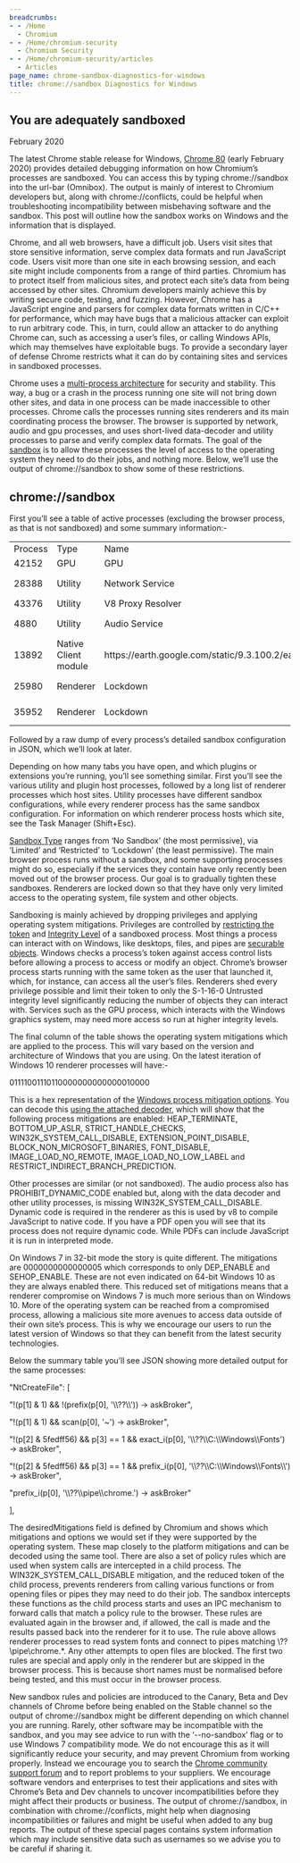 ```yaml
---
breadcrumbs:
- - /Home
  - Chromium
- - /Home/chromium-security
  - Chromium Security
- - /Home/chromium-security/articles
  - Articles
page_name: chrome-sandbox-diagnostics-for-windows
title: chrome://sandbox Diagnostics for Windows
---
```


## You are adequately sandboxed

February 2020

The latest Chrome stable release for Windows, [Chrome
80](https://chromereleases.googleblog.com/2020/02/stable-channel-update-for-desktop.html)
(early February 2020) provides detailed debugging information on how Chromium’s
processes are sandboxed. You can access this by typing chrome://sandbox into the
url-bar (Omnibox). The output is mainly of interest to Chromium developers but,
along with chrome://conflicts, could be helpful when troubleshooting
incompatibility between misbehaving software and the sandbox. This post will
outline how the sandbox works on Windows and the information that is displayed.

Chrome, and all web browsers, have a difficult job. Users visit sites that store
sensitive information, serve complex data formats and run JavaScript code. Users
visit more than one site in each browsing session, and each site might include
components from a range of third parties. Chromium has to protect itself from
malicious sites, and protect each site’s data from being accessed by other
sites. Chromium developers mainly achieve this by writing secure code, testing,
and fuzzing. However, Chrome has a JavaScript engine and parsers for complex
data formats written in C/C++ for performance, which may have bugs that a
malicious attacker can exploit to run arbitrary code. This, in turn, could allow
an attacker to do anything Chrome can, such as accessing a user’s files, or
calling Windows APIs, which may themselves have exploitable bugs. To provide a
secondary layer of defense Chrome restricts what it can do by containing sites
and services in sandboxed processes.

Chrome uses a [multi-process
architecture](https://www.google.com/googlebooks/chrome/small_04.html) for
security and stability. This way, a bug or a crash in the process running one
site will not bring down other sites, and data in one process can be made
inaccessible to other processes. Chrome calls the processes running sites
renderers and its main coordinating process the browser. The browser is
supported by network, audio and gpu processes, and uses short-lived data-decoder
and utility processes to parse and verify complex data formats. The goal of the
[sandbox](https://chromium.googlesource.com/chromium/src/%2B/master/docs/design/sandbox.md)
is to allow these processes the level of access to the operating system they
need to do their jobs, and nothing more. Below, we’ll use the output of
chrome://sandbox to show some of these restrictions.

## chrome://sandbox

First you’ll see a table of active processes (excluding the browser process, as
that is not sandboxed) and some summary information:-

<table>
<tr>
<td> Process </td>
<td> Type </td>
<td> Name</td>
<td> Sandbox</td>
<td> Integrity</td>
<td> Mitigations</td>
</tr>
<tr>
<td> 42152</td>
<td> GPU </td>
<td> GPU </td>
<td> Limited </td>
<td> S-1-16-4096 Low</td>
<td> 01111001010110000000000000010000</td>
</tr>
<tr>
<td> 28388</td>
<td> Utility</td>
<td> Network Service </td>
<td> Not Sandboxed </td>
</tr>
<tr>
<td> 43376</td>
<td> Utility</td>
<td> V8 Proxy Resolver </td>
<td> Lockdown </td>
<td> S-1-16-0 Untrusted</td>
<td> 01111001010110000000000000010000</td>
</tr>
<tr>
<td> 4880</td>
<td> Utility</td>
<td> Audio Service</td>
<td> Restricted Non Admin</td>
<td> S-1-16-4096 Low</td>
<td> 01111011010110000000000000010000</td>
</tr>
<tr>
<td> 13892</td>
<td> Native Client module</td>
<td> https://earth.google.com/static/9.3.100.2/earthnacl_pexe.nmf</td>
<td> Lockdown</td>
<td> S-1-16-0 Untrusted</td>
<td> 01111001010110000000000000010000</td>
</tr>
<tr>
<td> 25980</td>
<td> Renderer	</td>
<td> Lockdown</td>
<td> S-1-16-0 Untrusted</td>
<td> 01111001110110000000000000010000</td>
</tr>
<tr>
<td> 35952</td>
<td> Renderer	</td>
<td> Lockdown</td>
<td> S-1-16-0 Untrusted</td>
<td> 01111001110110000000000000010000</td>
</tr>
</table>

Followed by a raw dump of every process’s detailed sandbox configuration in
JSON, which we’ll look at later.

Depending on how many tabs you have open, and which plugins or extensions you’re
running, you’ll see something similar. First you’ll see the various utility and
plugin host processes, followed by a long list of renderer processes which host
sites. Utility processes have different sandbox configurations, while every
renderer process has the same sandbox configuration. For information on which
renderer process hosts which site, see the Task Manager (Shift+Esc).

[Sandbox
Type](https://chromium.googlesource.com/chromium/src/+/master/docs/design/sandbox.md)
ranges from ‘No Sandbox’ (the most permissive), via ‘Limited’ and ‘Restricted’
to ‘Lockdown’ (the least permissive). The main browser process runs without a
sandbox, and some supporting processes might do so, especially if the services
they contain have only recently been moved out of the browser process. Our goal
is to gradually tighten these sandboxes. Renderers are locked down so that they
have only very limited access to the operating system, file system and other
objects.

Sandboxing is mainly achieved by dropping privileges and applying operating
system mitigations. Privileges are controlled by [restricting the
token](https://docs.microsoft.com/en-us/windows/win32/secauthz/restricted-tokens)
and [Integrity
Level](https://docs.microsoft.com/en-us/windows/win32/secauthz/mandatory-integrity-control)
of a sandboxed process. Most things a process can interact with on Windows, like
desktops, files, and pipes are [securable
objects](https://docs.microsoft.com/en-us/windows/win32/secauthz/securable-objects).
Windows checks a process’s token against access control lists before allowing a
process to access or modify an object. Chrome’s browser process starts running
with the same token as the user that launched it, which, for instance, can
access all the user’s files. Renderers shed every privilege possible and limit
their token to only the S-1-16-0 Untrusted integrity level significantly
reducing the number of objects they can interact with. Services such as the GPU
process, which interacts with the Windows graphics system, may need more access
so run at higher integrity levels.

The final column of the table shows the operating system mitigations which are
applied to the process. This will vary based on the version and architecture of
Windows that you are using. On the latest iteration of Windows 10 renderer
processes will have:-

01111001110110000000000000010000

This is a hex representation of the [Windows process mitigation
options](https://docs.microsoft.com/en-us/windows/win32/api/processthreadsapi/nf-processthreadsapi-getprocessmitigationpolicy).
You can decode this [using the attached
decoder](https://docs.google.com/a/chromium.org/viewer?a=v&pid=sites&srcid=Y2hyb21pdW0ub3JnfGRldnxneDo3MDg0MDMzODNjODgzMDMy),
which will show that the following process mitigations are enabled:
HEAP_TERMINATE, BOTTOM_UP_ASLR, STRICT_HANDLE_CHECKS,
WIN32K_SYSTEM_CALL_DISABLE, EXTENSION_POINT_DISABLE,
BLOCK_NON_MICROSOFT_BINARIES, FONT_DISABLE, IMAGE_LOAD_NO_REMOTE,
IMAGE_LOAD_NO_LOW_LABEL and RESTRICT_INDIRECT_BRANCH_PREDICTION.

Other processes are similar (or not sandboxed). The audio process also has
PROHIBIT_DYNAMIC_CODE enabled but, along with the data decoder and other utility
processes, is missing WIN32K_SYSTEM_CALL_DISABLE. Dynamic code is required in
the renderer as this is used by v8 to compile JavaScript to native code. If you
have a PDF open you will see that its process does not require dynamic code.
While PDFs can include JavaScript it is run in interpreted mode.

On Windows 7 in 32-bit mode the story is quite different. The mitigations are
0000000000000005 which corresponds to only DEP_ENABLE and SEHOP_ENABLE. These
are not even indicated on 64-bit Windows 10 as they are always enabled there.
This reduced set of mitigations means that a renderer compromise on Windows 7 is
much more serious than on Windows 10. More of the operating system can be
reached from a compromised process, allowing a malicious site more avenues to
access data outside of their own site’s process. This is why we encourage our
users to run the latest version of Windows so that they can benefit from the
latest security technologies.

Below the summary table you’ll see JSON showing more detailed output for the
same processes:

"NtCreateFile": \[

"!(p\[1\] & 1) && !(prefix(p\[0\], '\\\\??\\\\')) -&gt; askBroker",

"!(p\[1\] & 1) && scan(p\[0\], '~') -&gt; askBroker",

"!(p\[2\] & 5fedff56) && p\[3\] == 1 && exact_i(p\[0\],
'\\\\??\\\\C:\\\\Windows\\\\Fonts') -&gt; askBroker",

"!(p\[2\] & 5fedff56) && p\[3\] == 1 && prefix_i(p\[0\],
'\\\\??\\\\C:\\\\Windows\\\\Fonts\\\\') -&gt; askBroker",

"prefix_i(p\[0\], '\\\\??\\\\pipe\\\\chrome.') -&gt; askBroker"

\],

The desiredMitigations field is defined by Chromium and shows which mitigations
and options we would set if they were supported by the operating system. These
map closely to the platform mitigations and can be decoded using the same tool.
There are also a set of policy rules which are used when system calls are
intercepted in a child process. The WIN32K_SYSTEM_CALL_DISABLE mitigation, and
the reduced token of the child process, prevents renderers from calling various
functions or from opening files or pipes they may need to do their job. The
sandbox intercepts these functions as the child process starts and uses an IPC
mechanism to forward calls that match a policy rule to the browser. These rules
are evaluated again in the browser and, if allowed, the call is made and the
results passed back into the renderer for it to use. The rule above allows
renderer processes to read system fonts and connect to pipes matching
\\??\\pipe\\chrome.\*. Any other attempts to open files are blocked. The first
two rules are special and apply only in the renderer but are skipped in the
browser process. This is because short names must be normalised before being
tested, and this must occur in the browser process.

New sandbox rules and policies are introduced to the Canary, Beta and Dev
channels of Chrome before being enabled on the Stable channel so the output of
chrome://sandbox might be different depending on which channel you are running.
Rarely, other software may be incompatible with the sandbox, and you may see
advice to run with the ‘--no-sandbox’ flag or to use Windows 7 compatibility
mode. We do not encourage this as it will significantly reduce your security,
and may prevent Chromium from working properly. Instead we encourage you to
search the [Chrome community support
forum](https://support.google.com/chrome/community?hl=en) and to report problems
to your suppliers. We encourage software vendors and enterprises to test their
applications and sites with Chrome’s Beta and Dev channels to uncover
incompatibilities before they might affect their products or business. The
output of chrome://sandbox, in combination with chrome://conflicts, might help
when diagnosing incompatibilities or failures and might be useful when added to
any bug reports. The output of these special pages contains system information
which may include sensitive data such as usernames so we advise you to be
careful if sharing it.